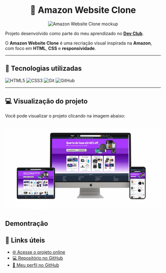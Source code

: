 
<!-- markdownlint-disable MD033 -->

<div align="center">

# 🛒 Amazon Website Clone

<img src="./images/amazon-web-site-mockup.jpg" alt="Amazon Website Clone mockup" width="800px">

</div>

Projeto desenvolvido como parte do meu aprendizado no **[Dev Club](https://www.devclub.com.br)**.

O **Amazon Website Clone** é uma recriação visual inspirada na **Amazon**, com foco em **HTML**, **CSS** e **responsividade**.

---

## 🚀 Tecnologias utilizadas

![HTML5](https://img.shields.io/badge/HTML5-E34F26?style=for-the-badge&logo=html5&logoColor=white)
![CSS3](https://img.shields.io/badge/CSS3-1572B6?style=for-the-badge&logo=css3&logoColor=white)
![Git](https://img.shields.io/badge/Git-F05032?style=for-the-badge&logo=git&logoColor=white)
![GitHub](https://img.shields.io/badge/GitHub-000?style=for-the-badge&logo=github&logoColor=white)

---

## 💻 Visualização do projeto

Você pode visualizar o projeto clicando na imagem abaixo:

![Visualização do projeto Amazon Website Clone](./images/amazon-mockup.jpg)
---
## Demontração

## 🔗 Links úteis

- [🌐 Acesse o projeto online](https://adilsonribeiroalmeida.github.io/Amazon-website-Clone/)
- [💻 Repositório no GitHub](https://github.com/adilsonribeiroalmeida/Amazon-website-Clone)
- [👤 Meu perfil no GitHub](https://github.com/adilsonribeiroalmeida)

<!-- markdownlint-enable MD033 -->
